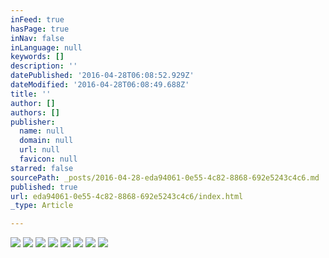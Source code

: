 ```yaml
---
inFeed: true
hasPage: true
inNav: false
inLanguage: null
keywords: []
description: ''
datePublished: '2016-04-28T06:08:52.929Z'
dateModified: '2016-04-28T06:08:49.688Z'
title: ''
author: []
authors: []
publisher:
  name: null
  domain: null
  url: null
  favicon: null
starred: false
sourcePath: _posts/2016-04-28-eda94061-0e55-4c82-8868-692e5243c4c6.md
published: true
url: eda94061-0e55-4c82-8868-692e5243c4c6/index.html
_type: Article

---
```

![](https://the-grid-user-content.s3-us-west-2.amazonaws.com/4b3b51a7-ff88-47c8-8827-b1ae2e68cc73.jpg)
![](https://the-grid-user-content.s3-us-west-2.amazonaws.com/7fd81713-f15b-489a-b30a-cf108a28cc66.jpg)
![](https://the-grid-user-content.s3-us-west-2.amazonaws.com/2b7057ea-bcdb-41b8-8f9b-b195017f865e.jpg)
![](https://the-grid-user-content.s3-us-west-2.amazonaws.com/a22a599c-5634-4250-b688-dfc9d41ca3df.jpg)
![](https://the-grid-user-content.s3-us-west-2.amazonaws.com/1b19d36c-230b-4db3-850c-c29683328ffd.jpg)
![](https://the-grid-user-content.s3-us-west-2.amazonaws.com/f80671eb-3b8a-492e-b9d2-e2f5cb29caa0.jpg)
![](https://the-grid-user-content.s3-us-west-2.amazonaws.com/6dfb9439-4db1-4727-be6a-52ca8f18db94.jpg)
![](https://the-grid-user-content.s3-us-west-2.amazonaws.com/639a53c5-f29b-43fd-935f-1325825457fc.jpg)